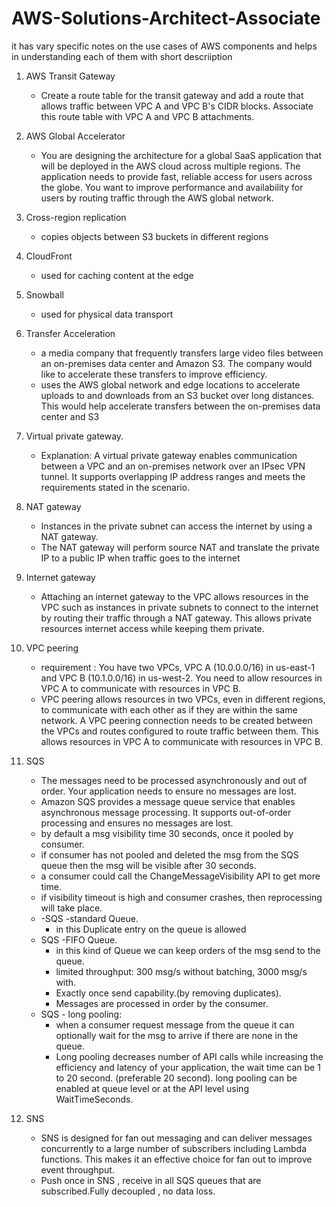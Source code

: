 # AWS-Solutions-Architect-Associate
it has vary specific notes on the use cases of AWS components and helps in understanding each of them with short descriiption


1. AWS Transit Gateway
    -   Create a route table for the transit gateway and add a route that allows traffic between VPC A and VPC B's CIDR blocks. Associate this route table with VPC A and VPC B attachments.
2. AWS Global Accelerator
    -   You are designing the architecture for a global SaaS application that will be deployed in the AWS cloud across multiple regions. The application needs to provide fast, reliable access for users across the globe. You want to improve performance and availability for users by routing traffic through the AWS global network.
3. Cross-region replication 
    -   copies objects between S3 buckets in different regions
4. CloudFront
    -   used for caching content at the edge
5. Snowball
    -   used for physical data transport
6. Transfer Acceleration
    -   a media company that frequently transfers large video files between an on-premises data center and Amazon S3. The company would like to accelerate these transfers to improve efficiency.
    -   uses the AWS global network and edge locations to accelerate uploads to and downloads from an S3 bucket over long distances. This would help accelerate transfers between the on-premises data center and S3
7. Virtual private gateway. 
    -   Explanation: A virtual private gateway enables communication between a VPC and an on-premises network over an IPsec VPN tunnel. It supports overlapping IP address ranges and meets the requirements stated in the scenario.
8. NAT gateway
    -   Instances in the private subnet can access the internet by using a NAT gateway.
    -   The NAT gateway will perform source NAT and translate the private IP to a public IP when traffic goes to the internet

9. Internet gateway
    -   Attaching an internet gateway to the VPC allows resources in the VPC such as instances in private subnets to connect to the internet by routing their traffic through a NAT gateway. This allows private resources internet access while keeping them private.

10. VPC peering
    -   requirement : You have two VPCs, VPC A (10.0.0.0/16) in us-east-1 and VPC B (10.1.0.0/16) in us-west-2. You need to allow resources in VPC A to communicate with resources in VPC B.
    -   VPC peering allows resources in two VPCs, even in different regions, to communicate with each other as if they are within the same network. A VPC peering connection needs to be created between the VPCs and routes configured to route traffic between them. This allows resources in VPC A to communicate with resources in VPC B.
11. SQS
    - The messages need to be processed asynchronously and out of order. Your application needs to ensure no messages are lost.
    - Amazon SQS provides a message queue service that enables asynchronous message processing. It supports out-of-order processing and ensures no messages are lost.
    - by default a msg visibility time 30 seconds, once it pooled by consumer.
    - if consumer has not pooled and deleted the msg from the SQS queue then the msg will be visible after 30 seconds.
    - a consumer could call the ChangeMessageVisibility API to get more time.
    - if visibility timeout is high and consumer crashes, then reprocessing will take place. 
    - -SQS -standard Queue.
        - in this Duplicate entry on the queue is allowed 
    - SQS -FIFO Queue.
        - in this kind of Queue we can keep orders of the msg send to the queue.
        - limited throughput: 300 msg/s without batching, 3000 msg/s with.
        - Exactly once send capability.(by removing duplicates).
        - Messages are processed in order by the consumer.
    - SQS - long pooling:
        - when a consumer request message from the queue it can optionally wait for the msg to arrive if there are none in the queue.
        - Long pooling decreases number of API calls while increasing the efficiency and latency of your application, the wait time can be 1 to 20 second. (preferable 20 second). long pooling can be enabled at queue level or at the API level using WaitTimeSeconds.
12. SNS

    - SNS is designed for fan out messaging and can deliver messages concurrently to a large number of subscribers including Lambda functions. This makes it an effective choice for fan out to improve event throughput.
    - Push once in SNS , receive in all SQS queues that are subscribed.Fully decoupled , no data loss.